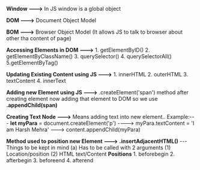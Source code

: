 **Window --->** In JS window is a global object

**DOM --->** Document Object Model

**BOM --->** Browser Object Model (It allows JS to talk to browser about other tha content of page)

**Accessing Elements in DOM --->** 1. getElementByID() 2. getElementByClassName() 3. querySelector() 4. querySelectorAll()
5.getElementByTag()

**Updating Existing Content using JS --->** 1. innerHTML 2. outerHTML 3. textContent 4. innerText

**Adding new Element using JS --->** .createElement('span') method after creating element now adding that element to DOM so we use **.appendChild(span)**

**Creating Text Node --->** Means adding text into new element.. Example:--- **let myPara** = document.createElement('p') ----> myPara.textContent = 'I am Harsh Mehra' --->
content.appendChild(myPara)

**Method used to position new Element --->** **.insertAdjacentHTML()** --- Things to be kept in mind (a) Has to be called with 2 arguments (1) Location/position (2) HTML text/Content
**Positions** 1. beforebegin 2. afterbegin 3. beforeend 4. afterend
